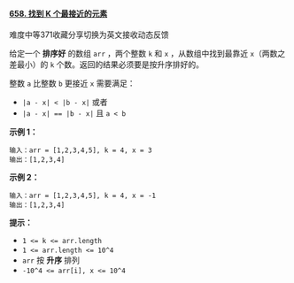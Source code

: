 ﻿#### [658\. 找到 K 个最接近的元素](https://leetcode.cn/problems/find-k-closest-elements/)

难度中等371收藏分享切换为英文接收动态反馈

给定一个 **排序好** 的数组 `arr` ，两个整数 `k` 和 `x` ，从数组中找到最靠近 `x`（两数之差最小）的 `k` 个数。返回的结果必须要是按升序排好的。

整数 `a` 比整数 `b` 更接近 `x` 需要满足：

-   `|a - x| < |b - x|` 或者
-   `|a - x| == |b - x|` 且 `a < b`

**示例 1：**

```
输入：arr = [1,2,3,4,5], k = 4, x = 3
输出：[1,2,3,4]

```

**示例 2：**

```
输入：arr = [1,2,3,4,5], k = 4, x = -1
输出：[1,2,3,4]

```

**提示：**

-   `1 <= k <= arr.length`
-   `1 <= arr.length <= 10^4`
-   `arr` 按 **升序** 排列
-   `-10^4 <= arr[i], x <= 10^4`
